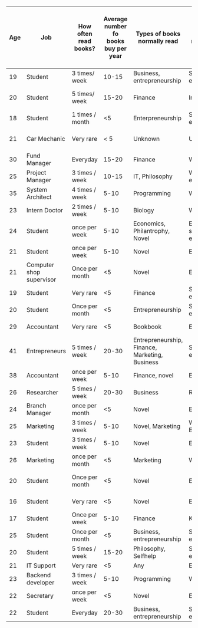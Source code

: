 | Age | Job | How often read books? | Average number fo books buy per year | Types of books normally read | Reason to read books | Medium to buy books | Ever face problem in looking for cheap book | Likelyhood of using bookfinding app (1-10) |
|-----|--------------------------|-----------------------|--------------------------------------|------------------------------------------------|-------------------------------|------------------------------|---------------------------------------------|--------------------------------------------|
| 19 | Student | 3 times/ week | 10-15 | Business, entrepreneurship | Self enrichment | Physical bookstore | Yes | 9 |
| 20 | Student | 5 times/ week | 15-20 | Finance | Investing | Online, physical bookstore | Yes | 10 |
| 18 | Student | 1 times / month | <5 | Enterpreneurship | Self enrichment | Physical bookstore | Neutral | 6 |
| 21 | Car Mechanic | Very rare | < 5 | Unknown | Unknown | Borrow from friends | No | 2 |
| 30 | Fund Manager | Everyday | 15-20 | Finance | Work | Online | Neutral | 6 |
| 25 | Project Manager | 3 times / week | 10-15 | IT, Philosophy | Work, self enrichment | Online | Yes | 7 |
| 35 | System Architect | 4 times / week | 5-10 | Programming | Work | Online | Neutral | 5 |
| 23 | Intern Doctor | 2 times / week | 5-10 | Biology | Work | Physical booksotre | Yes | 10 |
| 24 | Student | once per week | 5-10 | Economics, Philantrophy, Novel | Entertaiment, self enrichment | Physical bookstore, Bookfair | Yes | 9 |
| 21 | Student | once per week | 5-10 | Novel | Entertaiment | Bookfair, Online | Yes | 7 |
| 21 | Computer shop supervisor | Once per month | <5 | Novel | Entertaiment | Physical bookstore | No | 3 |
| 19 | Student | Very rare | <5 | Finance | Self enrichment | Bookfair, Online | Neutral | 4 |
| 20 | Student | Once per month | <5  | Entrepreneurship | Self enrichment | Physical Bookstore | Yes | 7 |
| 29 | Accountant | Very rare | <5 | Bookbook | Entertaiment | Physical bookstore | Neutral | 6 |
| 41 | Entrepreneurs | 5 times / week | 20-30 | Entrepreneurship, Finance, Marketing, Business | Self enrichment | Online bookstore | Yes | 7 |
| 38 | Accountant | once per week | 5-10 | Finance, novel | Entertaiment | Online, bookfair | Neutral | 5 |
| 26 | Researcher | 5 times / week | 20-30 | Business | Research | Physical bookstore | Yes | 10 |
| 24 | Branch Manager | once per month | <5 | Novel | Entertaiment | Physical bookstore | Neutral | 6 |
| 25 | Marketing | 3 times / week | 5-10 | Novel, Marketing | Work, Entertaiment | Online, bookfair | No | 4 |
| 23 | Student | 3 times / week | 5-10 | Novel | Entertaiment | Physical Bookstore | Yes | 8 |
| 26 | Marketing | once per month | <5 | Marketing | Work | Online | No | 2 |
| 20 | Student | Once per month | <5 | Novel | Entertaiment | Physical bookstore, bookfair | Yes | 7 |
| 16 | Student | Very rare | <5 | Novel | Entertaiment | Physical bookstore | Neutral | 4 |
| 17 | Student | Once per week | 5-10 | Finance | Knowledge | Physical bookstore | Neutral | 6 |
| 25 | Student | Once per month | <5 | Business, entrepreneurship | Self enrichment | Physical bookstore | Yes | 7 |
| 20 | Student | 5 times / week | 15-20 | Philosophy, Selfhelp | Self enrichment | Online | Yes | 7 |
| 21 | IT Support | Very rare | <5 | Any | Entertaiment | Bookfair | No | 1 |
| 23 | Backend developer | 3 times / week  | 5-10 | Programming | Work | Physical Bookstore | yes | 9 |
| 22 | Secretary | once per week | <5 | Novel | Entertaiment | Physical bookstore | Neutral | 5 |
| 22 | Student | Everyday | 20-30 | Business, entrepreneurship | Self enrichment | Online, Bookfair | No | 1 |